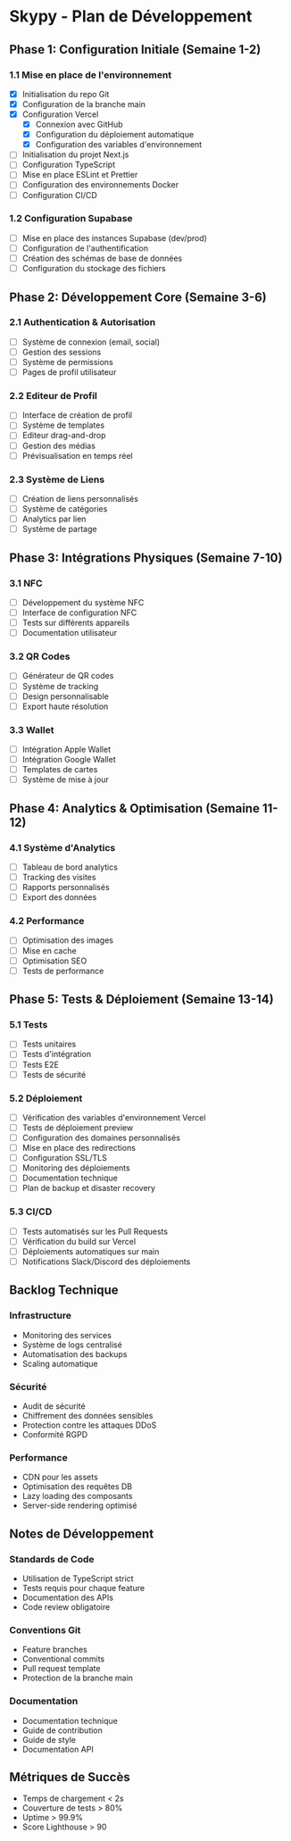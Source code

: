 # Skypy - Plan de Développement

## Phase 1: Configuration Initiale (Semaine 1-2)

### 1.1 Mise en place de l'environnement
- [x] Initialisation du repo Git
- [x] Configuration de la branche main
- [x] Configuration Vercel
  - [x] Connexion avec GitHub
  - [x] Configuration du déploiement automatique
  - [x] Configuration des variables d'environnement
- [ ] Initialisation du projet Next.js
- [ ] Configuration TypeScript
- [ ] Mise en place ESLint et Prettier
- [ ] Configuration des environnements Docker
- [ ] Configuration CI/CD

### 1.2 Configuration Supabase
- [ ] Mise en place des instances Supabase (dev/prod)
- [ ] Configuration de l'authentification
- [ ] Création des schémas de base de données
- [ ] Configuration du stockage des fichiers

## Phase 2: Développement Core (Semaine 3-6)

### 2.1 Authentication & Autorisation
- [ ] Système de connexion (email, social)
- [ ] Gestion des sessions
- [ ] Système de permissions
- [ ] Pages de profil utilisateur

### 2.2 Editeur de Profil
- [ ] Interface de création de profil
- [ ] Système de templates
- [ ] Editeur drag-and-drop
- [ ] Gestion des médias
- [ ] Prévisualisation en temps réel

### 2.3 Système de Liens
- [ ] Création de liens personnalisés
- [ ] Système de catégories
- [ ] Analytics par lien
- [ ] Système de partage

## Phase 3: Intégrations Physiques (Semaine 7-10)

### 3.1 NFC
- [ ] Développement du système NFC
- [ ] Interface de configuration NFC
- [ ] Tests sur différents appareils
- [ ] Documentation utilisateur

### 3.2 QR Codes
- [ ] Générateur de QR codes
- [ ] Système de tracking
- [ ] Design personnalisable
- [ ] Export haute résolution

### 3.3 Wallet
- [ ] Intégration Apple Wallet
- [ ] Intégration Google Wallet
- [ ] Templates de cartes
- [ ] Système de mise à jour

## Phase 4: Analytics & Optimisation (Semaine 11-12)

### 4.1 Système d'Analytics
- [ ] Tableau de bord analytics
- [ ] Tracking des visites
- [ ] Rapports personnalisés
- [ ] Export des données

### 4.2 Performance
- [ ] Optimisation des images
- [ ] Mise en cache
- [ ] Optimisation SEO
- [ ] Tests de performance

## Phase 5: Tests & Déploiement (Semaine 13-14)

### 5.1 Tests
- [ ] Tests unitaires
- [ ] Tests d'intégration
- [ ] Tests E2E
- [ ] Tests de sécurité

### 5.2 Déploiement
- [ ] Vérification des variables d'environnement Vercel
- [ ] Tests de déploiement preview
- [ ] Configuration des domaines personnalisés
- [ ] Mise en place des redirections
- [ ] Configuration SSL/TLS
- [ ] Monitoring des déploiements
- [ ] Documentation technique
- [ ] Plan de backup et disaster recovery

### 5.3 CI/CD
- [ ] Tests automatisés sur les Pull Requests
- [ ] Vérification du build sur Vercel
- [ ] Déploiements automatiques sur main
- [ ] Notifications Slack/Discord des déploiements

## Backlog Technique

### Infrastructure
- Monitoring des services
- Système de logs centralisé
- Automatisation des backups
- Scaling automatique

### Sécurité
- Audit de sécurité
- Chiffrement des données sensibles
- Protection contre les attaques DDoS
- Conformité RGPD

### Performance
- CDN pour les assets
- Optimisation des requêtes DB
- Lazy loading des composants
- Server-side rendering optimisé

## Notes de Développement

### Standards de Code
- Utilisation de TypeScript strict
- Tests requis pour chaque feature
- Documentation des APIs
- Code review obligatoire

### Conventions Git
- Feature branches
- Conventional commits
- Pull request template
- Protection de la branche main

### Documentation
- Documentation technique
- Guide de contribution
- Guide de style
- Documentation API

## Métriques de Succès
- Temps de chargement < 2s
- Couverture de tests > 80%
- Uptime > 99.9%
- Score Lighthouse > 90
